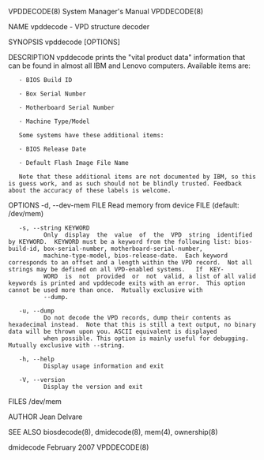 VPDDECODE(8)                                                                            System Manager's Manual                                                                           VPDDECODE(8)

NAME
       vpddecode - VPD structure decoder

SYNOPSIS
       vpddecode [OPTIONS]

DESCRIPTION
       vpddecode prints the "vital product data" information that can be found in almost all IBM and Lenovo computers. Available items are:

       · BIOS Build ID

       · Box Serial Number

       · Motherboard Serial Number

       · Machine Type/Model

       Some systems have these additional items:

       · BIOS Release Date

       · Default Flash Image File Name

       Note that these additional items are not documented by IBM, so this is guess work, and as such should not be blindly trusted. Feedback about the accuracy of these labels is welcome.

OPTIONS
       -d, --dev-mem FILE
              Read memory from device FILE (default: /dev/mem)

       -s, --string KEYWORD
              Only  display  the  value  of  the  VPD  string  identified by KEYWORD.  KEYWORD must be a keyword from the following list: bios-build-id, box-serial-number, motherboard-serial-number,
              machine-type-model, bios-release-date.  Each keyword corresponds to an offset and a length within the VPD record.  Not all strings may be defined on all VPD-enabled systems.   If  KEY‐
              WORD  is  not  provided  or  not  valid, a list of all valid keywords is printed and vpddecode exits with an error.  This option cannot be used more than once.  Mutually exclusive with
              --dump.

       -u, --dump
              Do not decode the VPD records, dump their contents as hexadecimal instead.  Note that this is still a text output, no binary data will be thrown upon you. ASCII equivalent is displayed
              when possible. This option is mainly useful for debugging.  Mutually exclusive with --string.

       -h, --help
              Display usage information and exit

       -V, --version
              Display the version and exit

FILES
       /dev/mem

AUTHOR
       Jean Delvare

SEE ALSO
       biosdecode(8), dmidecode(8), mem(4), ownership(8)

dmidecode                                                                                    February 2007                                                                                VPDDECODE(8)

